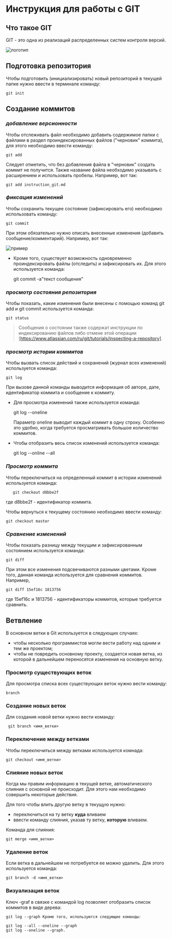 # **Инструкция для работы с GIT**

## Что такое GIT

GIT - это одна из реализаций распределенных систем контроля версий.

![логотип](git.jpg)

## Подготовка репозитория

Чтобы подготовить (инициализировать) новый репозиторий в текущей папке нужно ввести в терминале команду:

    git init

## Создание коммитов

### *добавление версионности*

Чтобы отслеживать файл необходимо добавить содержимое папки с файлами в раздел проиндексированных файлов ("черновик" коммита), для этого необходимо ввести команду:

    git add

Следует отметить, что без добавления файла в "черновик" создать коммит не получится.
Также название файла необходимо указывать 
с расширением и использовать пробелы.
Например, вот так:

    git add instruction_git.md

### *фиксация изменений*

Чтобы сохранить текущее состояние (зафиксировать его) необходимо использовать команду:

    git commit

При этом обязательно нужно описать внесенные изменения (добавить сообщение/комментарий). 
Например, вот так:

 ![пример](gitcommit.jpg)

* Кроме того, существует возможность одновременно проиндексировать файлы (отследить) и зафиксировать их. Для этого используется команда: 

    git commit -a"текст сообщения"

### *просмотр состояния репозитория*

Чтобы показать, какие изменения были внесены с помощью команд git add и git commit используется команда:

    git status

> Сообщения о состоянии также содержат инструкции по индексированию файлов либо отмене этой операции [https://www.atlassian.com/ru/git/tutorials/inspecting-a-repository].

### *просмотр истории коммитов*

Чтобы вызвать список действий и сохранений (журнал всех изменений) используется команда:

    git log

При вызове данной команды выводится информация об авторе, дате, идентификатор коммита и сообщение к коммиту.

* Для просмотра изменений также используется команда:

    git log --oneline
    
    Параметр oneline выводит каждый коммит в одну строку. Особенно это удобно, когда требуется просматривать большое количество коммитов.

* Чтобы отобразить весь список изменений  используется команда:

    git log --online --all

### *Просмотр коммита*

Чтобы переключиться на определенный коммит в истории изменений используется команда:

       git checkout d8bbe2f

где d8bbe2f - идентификатор коммита.

Чтобы вернуться к текущему состоянию необходимо ввести команду:
    
    git checkout master

### *Сравнение изменений*

Чтобы показать разницу между текущим и зафиксированным состоянием используется команда:

    git diff

При этом все изменения подсвечиваются разными цветами. 
Кроме того, данная команда используется для сравнения коммитов. Например, 
    
    git diff 15ef16c 1813756

где 15ef16c и 1813756 - идентификаторы коммитов, которые требуется сравнить.

## Ветвление

В основном ветки в Git используется в следующих случаях:
 * чтобы несколько программистов могли вести работу над одним и тем же проектом;
 * чтобы не повредить основному проекту, создается новая ветка, из которой в дальнейшем переносятся изменения на основную ветку. 

### Просмотр существующих веток

Для просмотра списка всех существующих веток нужно вести команду: 

    branch

### Создание новых веток

Для создания новой ветки нужно вести команду:
    
     git branch <имя_ветки>

### Переключение между ветками

Чтобы переключиться между ветками используется комнада:

    git checkout <имя_ветки>

### Слияние новых веток
Когда мы правим информацию в текущей ветке, 
автоматического слияния с основной не происходит. Для этого нам необходимо совершить некоторые действия.

Для того чтобы влить другую ветку в текущую нужно:
- переключиться на ту ветку **куда** вливаем
- ввести команду слияния, указав ту ветку, **которую** вливаем.

Команда для слияния:
    
    git merge <имя_ветки>

### Удаление веток

Если ветка в дальнейшем не потребуется ее можно удалить. Для этого используется команда:
 
    git branch -d <имя_ветки>

### Визуализация веток
Ключ -graf в связке с командой log позволяет отобразить список коммитов в виде дерева:

    git log --graph Кроме того, используются следующие команды:
    
    git log --all --oneline --graph 
    git log --oneline --graph.